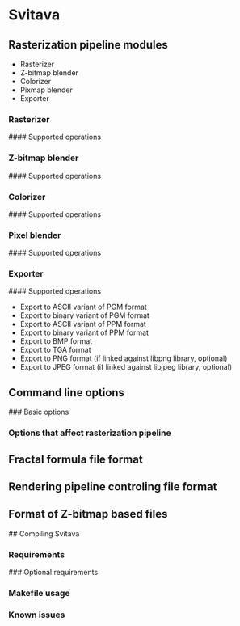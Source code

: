 # Svitava

## Rasterization pipeline modules

* Rasterizer
* Z-bitmap blender
* Colorizer
* Pixmap blender
* Exporter



### Rasterizer

#### Supported operations



### Z-bitmap blender

#### Supported operations



### Colorizer

#### Supported operations



### Pixel blender

#### Supported operations



### Exporter

#### Supported operations

* Export to ASCII variant of PGM format
* Export to binary variant of PGM format
* Export to ASCII variant of PPM format
* Export to binary variant of PPM format
* Export to BMP format
* Export to TGA format
* Export to PNG format (if linked against libpng library, optional)
* Export to JPEG format (if linked against libjpeg library, optional)


## Command line options

### Basic options

### Options that affect rasterization pipeline


## Fractal formula file format

## Rendering pipeline controling file format

## Format of Z-bitmap based files


## Compiling Svitava

### Requirements

### Optional requirements

### Makefile usage

### Known issues

